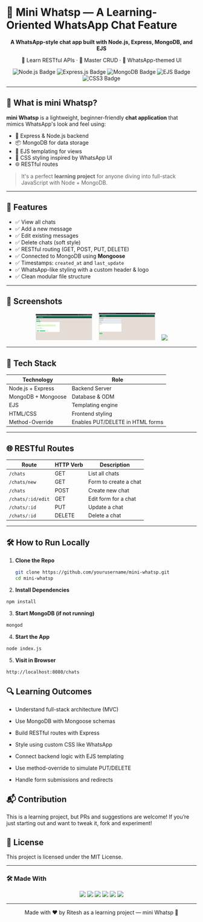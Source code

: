# 💬 Mini Whatsp — A Learning-Oriented WhatsApp Chat Feature

<p align="center">
  <strong>A WhatsApp-style chat app built with Node.js, Express, MongoDB, and EJS</strong>
</p>

<p align="center">
  🚀 Learn RESTful APIs · 🧠 Master CRUD · 🎨 WhatsApp-themed UI
</p>

<p align="center">
  <img src="https://img.shields.io/badge/Node.js-339933?style=for-the-badge&logo=node.js&logoColor=white&animation=glitch" alt="Node.js Badge"/>
  <img src="https://img.shields.io/badge/Express.js-000000?style=for-the-badge&logo=express&logoColor=white&animation=glitch" alt="Express.js Badge"/>
  <img src="https://img.shields.io/badge/MongoDB-47A248?style=for-the-badge&logo=mongodb&logoColor=white&animation=glitch" alt="MongoDB Badge"/>
  <img src="https://img.shields.io/badge/EJS-white?style=for-the-badge&logo=EJS&logoColor=black&animation=glitch" alt="EJS Badge"/>
  <img src="https://img.shields.io/badge/CSS3-1572B6?style=for-the-badge&logo=css3&logoColor=white&animation=glitch" alt="CSS3 Badge"/>
</p>

---

## 📌 What is mini Whatsp?

**mini Whatsp** is a lightweight, beginner-friendly **chat application** that mimics WhatsApp's look and feel using:

- 🧠 Express & Node.js backend  
- 📦 MongoDB for data storage  
- 💬 EJS templating for views  
- 🎨 CSS styling inspired by WhatsApp UI  
- 🌐 RESTful routes

> It's a perfect **learning project** for anyone diving into full-stack JavaScript with Node + MongoDB.

---

## 🚀 Features

- ✅ View all chats  
- ✅ Add a new message  
- ✅ Edit existing messages  
- ✅ Delete chats (soft style)  
- ✅ RESTful routing (GET, POST, PUT, DELETE)
- ✅ Connected to MongoDB using **Mongoose**
- ✅ Timestamps: `created_at` and `last_update`
- ✅ WhatsApp-like styling with a custom header & logo
- ✅ Clean modular file structure

---

## 📸 Screenshots

<p align="center">
  <img src="screenshots/173917.png" width="30%" />
  &nbsp;&nbsp;
  <img src="screenshots/173954.png" width="30%" />
  &nbsp;&nbsp;
  <img src="screenshots/174015.png width="30%" />
</p>

---

## 🧠 Tech Stack

| Technology | Role |
|------------|------|
| Node.js + Express | Backend Server |
| MongoDB + Mongoose | Database & ODM |
| EJS | Templating engine |
| HTML/CSS | Frontend styling |
| Method-Override | Enables PUT/DELETE in HTML forms |

---

## 🌐 RESTful Routes

| Route              | HTTP Verb | Description            |
|-------------------|-----------|------------------------|
| `/chats`          | GET       | List all chats         |
| `/chats/new`      | GET       | Form to create a chat  |
| `/chats`          | POST      | Create new chat        |
| `/chats/:id/edit` | GET       | Edit form for a chat   |
| `/chats/:id`      | PUT       | Update a chat          |
| `/chats/:id`      | DELETE    | Delete a chat          |

---

## 🛠️ How to Run Locally

1. **Clone the Repo**
   ```bash
   git clone https://github.com/yourusername/mini-whatsp.git
   cd mini-whatsp
   ```
2. **Install Dependencies**
  ```bash
  npm install
  ```
3. **Start MongoDB (if not running)**
  ```bash
  mongod
  ```

4. **Start the App**
  ```bash
  node index.js
  ```

5. **Visit in Browser**
  ```bash
  http://localhost:8080/chats
  ```

## 🔍 Learning Outcomes
- Understand full-stack architecture (MVC)

- Use MongoDB with Mongoose schemas

- Build RESTful routes with Express

- Style using custom CSS like WhatsApp

- Connect backend logic with EJS templating

- Use method-override to simulate PUT/DELETE

- Handle form submissions and redirects

## 📬 Contribution
This is a learning project, but PRs and suggestions are welcome!
If you’re just starting out and want to tweak it, fork and experiment!

## 📄 License
This project is licensed under the MIT License.

---

### 🛠️ Made With

<p align="center">
  <img src="https://img.shields.io/badge/Node.js-339933?style=for-the-badge&logo=node.js&logoColor=white" />
  <img src="https://img.shields.io/badge/Express.js-000000?style=for-the-badge&logo=express&logoColor=white" />
  <img src="https://img.shields.io/badge/MongoDB-47A248?style=for-the-badge&logo=mongodb&logoColor=white" />
  <img src="https://img.shields.io/badge/Mongoose-880000?style=for-the-badge&logoColor=white" />
  <img src="https://img.shields.io/badge/EJS-ffffff?style=for-the-badge&logo=ejs&logoColor=black" />
  <img src="https://img.shields.io/badge/CSS-1572B6?style=for-the-badge&logo=css3&logoColor=white" />
</p>

---

<p align="center">
  Made with ❤️ by Ritesh as a learning project — mini Whatsp 📱
</p>






